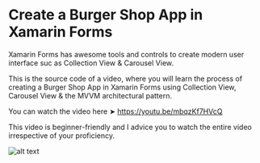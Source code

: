 # Create a Burger Shop App in Xamarin Forms
Xamarin Forms has awesome tools and controls to create modern user interface suc as Collection View & Carousel View.

This is the source code of a video, where you will learn the process of creating a Burger Shop App in Xamarin Forms using Collection View, Carousel View & the MVVM architectural pattern.

You can watch the video here ➤ https://youtu.be/mbqzKf7HVcQ

This video is beginner-friendly and I advice you to watch the entire video irrespective of your proficiency.

![alt text](https://devcrux.com/wp-content/uploads/burgerapp.png) 
